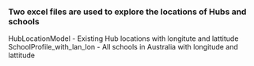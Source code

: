 ### Two excel files are used to explore the locations of Hubs and schools ###
HubLocationModel - Existing Hub locations with longitute and lattitude
SchoolProfile_with_lan_lon - All schools in Australia with longitude and lattitude
